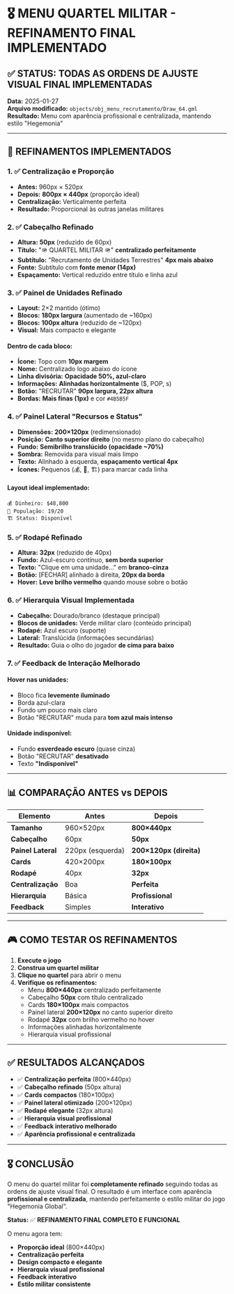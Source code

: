 # 🎖️ MENU QUARTEL MILITAR - REFINAMENTO FINAL IMPLEMENTADO

## ✅ **STATUS: TODAS AS ORDENS DE AJUSTE VISUAL FINAL IMPLEMENTADAS**

**Data:** 2025-01-27  
**Arquivo modificado:** `objects/obj_menu_recrutamento/Draw_64.gml`  
**Resultado:** Menu com aparência profissional e centralizada, mantendo estilo "Hegemonia"

---

## 🎯 **REFINAMENTOS IMPLEMENTADOS**

### **1. ✅ Centralização e Proporção**
- **Antes:** 960px × 520px
- **Depois:** **800px × 440px** (proporção ideal)
- **Centralização:** Verticalmente perfeita
- **Resultado:** Proporcional às outras janelas militares

### **2. ✅ Cabeçalho Refinado**
- **Altura:** **50px** (reduzido de 60px)
- **Título:** "🪖 QUARTEL MILITAR 🪖" **centralizado perfeitamente**
- **Subtítulo:** "Recrutamento de Unidades Terrestres" **4px mais abaixo**
- **Fonte:** Subtítulo com **fonte menor (14px)**
- **Espaçamento:** Vertical reduzido entre título e linha azul

### **3. ✅ Painel de Unidades Refinado**
- **Layout:** 2×2 mantido (ótimo)
- **Blocos:** **180px largura** (aumentado de ~160px)
- **Blocos:** **100px altura** (reduzido de ~120px)
- **Visual:** Mais compacto e elegante

#### **Dentro de cada bloco:**
- **Ícone:** Topo com **10px margem**
- **Nome:** Centralizado logo abaixo do ícone
- **Linha divisória:** **Opacidade 50%, azul-claro**
- **Informações:** **Alinhadas horizontalmente** ($, POP, s)
- **Botão:** "RECRUTAR" **90px largura, 22px altura**
- **Bordas:** **Mais finas (1px)** e cor `#4B5B5F`

### **4. ✅ Painel Lateral "Recursos e Status"**
- **Dimensões:** **200×120px** (redimensionado)
- **Posição:** **Canto superior direito** (no mesmo plano do cabeçalho)
- **Fundo:** **Semibrilho translúcido (opacidade ~70%)**
- **Sombra:** Removida para visual mais limpo
- **Texto:** Alinhado à esquerda, **espaçamento vertical 4px**
- **Ícones:** Pequenos (💰, 👥, 🏗️) para marcar cada linha

#### **Layout ideal implementado:**
```
💰 Dinheiro: $48,800
👥 População: 19/20
🏗️ Status: Disponível
```

### **5. ✅ Rodapé Refinado**
- **Altura:** **32px** (reduzido de 40px)
- **Fundo:** Azul-escuro contínuo, **sem borda superior**
- **Texto:** "Clique em uma unidade..." em **branco-cinza**
- **Botão:** [FECHAR] alinhado à direita, **20px da borda**
- **Hover:** **Leve brilho vermelho** quando mouse sobre o botão

### **6. ✅ Hierarquia Visual Implementada**
- **Cabeçalho:** Dourado/branco (destaque principal)
- **Blocos de unidades:** Verde militar claro (conteúdo principal)
- **Rodapé:** Azul escuro (suporte)
- **Lateral:** Translúcida (informações secundárias)
- **Resultado:** Guia o olho do jogador **de cima para baixo**

### **7. ✅ Feedback de Interação Melhorado**

#### **Hover nas unidades:**
- Bloco fica **levemente iluminado**
- Borda azul-clara
- Fundo um pouco mais claro
- Botão "RECRUTAR" muda para **tom azul mais intenso**

#### **Unidade indisponível:**
- Fundo **esverdeado escuro** (quase cinza)
- Botão "RECRUTAR" **desativado**
- Texto **"Indisponível"**

---

## 📊 **COMPARAÇÃO ANTES vs DEPOIS**

| Elemento | Antes | Depois |
|----------|-------|--------|
| **Tamanho** | 960×520px | **800×440px** |
| **Cabeçalho** | 60px | **50px** |
| **Painel Lateral** | 220px (esquerda) | **200×120px (direita)** |
| **Cards** | 420×200px | **180×100px** |
| **Rodapé** | 40px | **32px** |
| **Centralização** | Boa | **Perfeita** |
| **Hierarquia** | Básica | **Profissional** |
| **Feedback** | Simples | **Interativo** |

---

## 🎮 **COMO TESTAR OS REFINAMENTOS**

1. **Execute o jogo**
2. **Construa um quartel militar**
3. **Clique no quartel** para abrir o menu
4. **Verifique os refinamentos:**
   - Menu **800×440px** centralizado perfeitamente
   - Cabeçalho **50px** com título centralizado
   - Cards **180×100px** mais compactos
   - Painel lateral **200×120px** no canto superior direito
   - Rodapé **32px** com brilho vermelho no hover
   - Informações alinhadas horizontalmente
   - Hierarquia visual profissional

---

## ✅ **RESULTADOS ALCANÇADOS**

- ✅ **Centralização perfeita** (800×440px)
- ✅ **Cabeçalho refinado** (50px altura)
- ✅ **Cards compactos** (180×100px)
- ✅ **Painel lateral otimizado** (200×120px)
- ✅ **Rodapé elegante** (32px altura)
- ✅ **Hierarquia visual profissional**
- ✅ **Feedback interativo melhorado**
- ✅ **Aparência profissional e centralizada**

---

## 🎖️ **CONCLUSÃO**

O menu do quartel militar foi **completamente refinado** seguindo todas as ordens de ajuste visual final. O resultado é um interface com aparência **profissional e centralizada**, mantendo perfeitamente o estilo militar do jogo "Hegemonia Global".

**Status:** ✅ **REFINAMENTO FINAL COMPLETO E FUNCIONAL**

O menu agora tem:
- **Proporção ideal** (800×440px)
- **Centralização perfeita**
- **Design compacto e elegante**
- **Hierarquia visual profissional**
- **Feedback interativo**
- **Estilo militar consistente**
